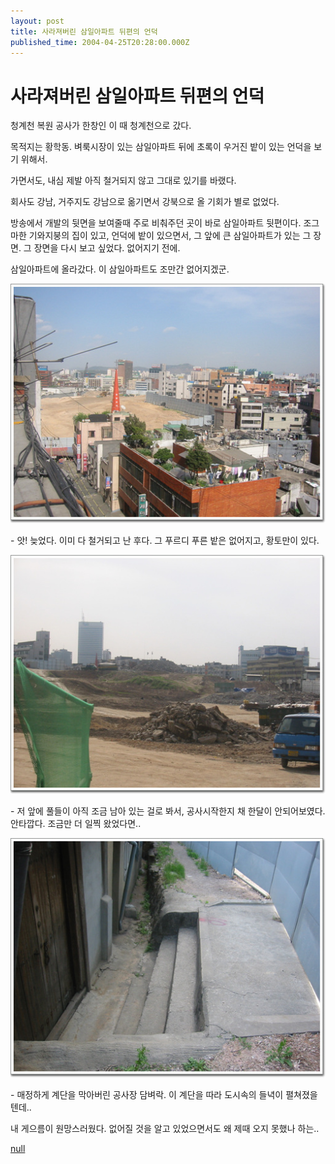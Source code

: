 ```yaml
---
layout: post
title: 사라져버린 삼일아파트 뒤편의 언덕
published_time: 2004-04-25T20:28:00.000Z
---
```


# 사라져버린 삼일아파트 뒤편의 언덕


청계천 복원 공사가 한창인 이 때 청계천으로 갔다.

목적지는 황학동. 벼룩시장이 있는 삼일아파트 뒤에 초록이 우거진 밭이 있는 언덕을 보기 위해서.

가면서도, 내심 제발 아직 철거되지 않고 그대로 있기를 바랬다.

회사도 강남, 거주지도 강남으로 옮기면서 강북으로 올 기회가 별로 없었다.

방송에서 개발의 뒷면을 보여줄때 주로 비춰주던 곳이 바로 삼일아파트 뒷편이다. 조그마한 기와지붕의 집이 있고, 언덕에 밭이 있으면서, 그 앞에 큰 삼일아파트가 있는 그 장면. 그 장면을 다시 보고 싶었다. 없어지기 전에.

삼일아파트에 올라갔다. 이 삼일아파트도 조만간 없어지겠군.

![](../pds/200902/04/80/a0109780_4989793b1ff2d.jpg)

\- 앗! 늦었다. 이미 다 철거되고 난 후다. 그 푸르디 푸른 밭은 없어지고, 황토만이 있다.

![](../pds/200902/04/80/a0109780_4989793b2fb77.jpg)

\- 저 앞에 풀들이 아직 조금 남아 있는 걸로 봐서, 공사시작한지 채 한달이 안되어보였다. 안타깝다. 조금만 더 일찍 왔었다면..

![](../pds/200902/04/80/a0109780_4989793b3e5a0.jpg)

\- 매정하게 계단을 막아버린 공사장 담벼락. 이 계단을 따라 도시속의 들녁이 펼쳐졌을텐데..

내 게으름이 원망스러웠다. 없어질 것을 알고 있었으면서도 왜 제때 오지 못했나 하는..

[null](../6166912.html#6166912_1)

